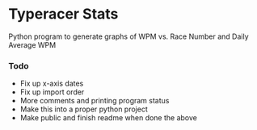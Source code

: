 # Typeracer Stats
Python program to generate graphs of WPM vs. Race Number and Daily Average WPM

### Todo
- Fix up x-axis dates
- Fix up import order
- More comments and printing program status
- Make this into a proper python project
- Make public and finish readme when done the above
